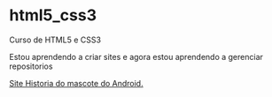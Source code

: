 # html5_css3
 Curso de HTML5 e CSS3

 Estou aprendendo a criar sites e agora estou aprendendo a gerenciar repositorios

 <a href="https://daniel23github.github.io/html5_css3/desafios/d010b/android.html" target="_blank" rel="external">Site Historia do mascote do Android.<a>

